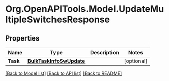 
# Org.OpenAPITools.Model.UpdateMultipleSwitchesResponse

## Properties

Name | Type | Description | Notes
------------ | ------------- | ------------- | -------------
**Task** | [**BulkTaskInfoSwUpdate**](BulkTaskInfoSwUpdate.md) |  | [optional] 

[[Back to Model list]](../README.md#documentation-for-models)
[[Back to API list]](../README.md#documentation-for-api-endpoints)
[[Back to README]](../README.md)

